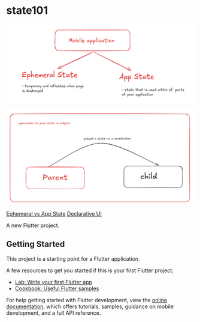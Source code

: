 # state101

![alt text](image.png)

![alt text](image-1.png)


[Ephemeral vs App State](https://docs.flutter.dev/data-and-backend/state-mgmt/ephemeral-vs-app)
[Declarative UI](https://docs.flutter.dev/get-started/flutter-for/declarative)


A new Flutter project.

## Getting Started

This project is a starting point for a Flutter application.

A few resources to get you started if this is your first Flutter project:

- [Lab: Write your first Flutter app](https://docs.flutter.dev/get-started/codelab)
- [Cookbook: Useful Flutter samples](https://docs.flutter.dev/cookbook)

For help getting started with Flutter development, view the
[online documentation](https://docs.flutter.dev/), which offers tutorials,
samples, guidance on mobile development, and a full API reference.
